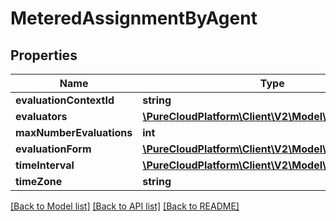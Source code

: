 # MeteredAssignmentByAgent

## Properties
Name | Type | Description | Notes
------------ | ------------- | ------------- | -------------
**evaluationContextId** | **string** |  | [optional] 
**evaluators** | [**\PureCloudPlatform\Client\V2\Model\User[]**](User.md) |  | [optional] 
**maxNumberEvaluations** | **int** |  | [optional] 
**evaluationForm** | [**\PureCloudPlatform\Client\V2\Model\EvaluationForm**](EvaluationForm.md) |  | [optional] 
**timeInterval** | [**\PureCloudPlatform\Client\V2\Model\TimeInterval**](TimeInterval.md) |  | [optional] 
**timeZone** | **string** |  | [optional] 

[[Back to Model list]](../README.md#documentation-for-models) [[Back to API list]](../README.md#documentation-for-api-endpoints) [[Back to README]](../README.md)



